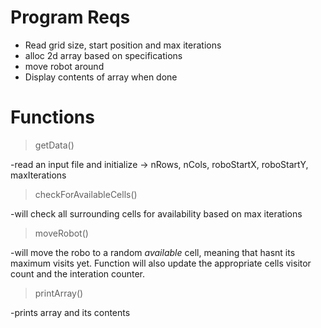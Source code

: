 # Program Reqs
- Read grid size, start position and max iterations
- alloc 2d array based on specifications
- move robot around
- Display contents of array when done

# Functions

  > getData()

  -read an input file and initialize  -> nRows, nCols, roboStartX, roboStartY, maxIterations

  > checkForAvailableCells()

  -will check all surrounding cells for availability based on max iterations

  > moveRobot()

  -will move the robo to a random *available* cell, meaning that hasnt its maximum visits yet. Function will also update the appropriate cells visitor count and the interation counter.

  > printArray()

  -prints array and its contents
